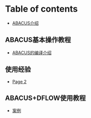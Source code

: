 # Table of contents

* [ABACUS介绍](README.md)

## ABACUS基本操作教程

* [ABACUS的编译介绍](abacus-ji-ben-cao-zuo-jiao-cheng/abacus-de-bian-yi-jie-shao.md)

## 使用经验

* [Page 2](shi-yong-jing-yan/page-2.md)

## ABACUS+DFLOW使用教程

* [案例](abacus+dflow-shi-yong-jiao-cheng/an-li.md)
